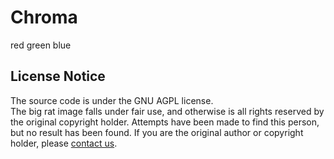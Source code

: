 # Chroma
red green blue

## License Notice

The source code is under the GNU AGPL license.  
The big rat image falls under fair use, and otherwise is all rights reserved by the original copyright holder. Attempts have been made to find this person, but no result has been found. If you are the original author or copyright holder, please [contact us][email-copyright].


<!-- Links in main parts -->
[email-copyright]: mailto:sonothing.emailme@gmail.com?subject=%5Bbigrat.monster%5D%20Copyright
